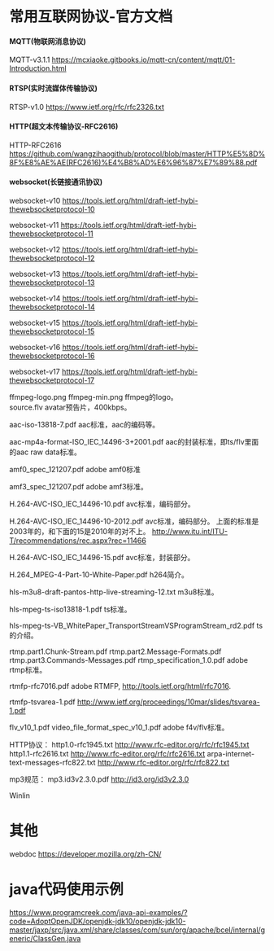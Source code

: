 # 常用互联网协议-官方文档



#### MQTT(物联网消息协议)

MQTT-v3.1.1 https://mcxiaoke.gitbooks.io/mqtt-cn/content/mqtt/01-Introduction.html


#### RTSP(实时流媒体传输协议)

RTSP-v1.0 https://www.ietf.org/rfc/rfc2326.txt


#### HTTP(超文本传输协议-RFC2616)

HTTP-RFC2616 https://github.com/wangzihaogithub/protocol/blob/master/HTTP%E5%8D%8F%E8%AE%AE(RFC2616)%E4%B8%AD%E6%96%87%E7%89%88.pdf

#### websocket(长链接通讯协议)

websocket-v10 https://tools.ietf.org/html/draft-ietf-hybi-thewebsocketprotocol-10

websocket-v11 https://tools.ietf.org/html/draft-ietf-hybi-thewebsocketprotocol-11

websocket-v12 https://tools.ietf.org/html/draft-ietf-hybi-thewebsocketprotocol-12

websocket-v13 https://tools.ietf.org/html/draft-ietf-hybi-thewebsocketprotocol-13

websocket-v14 https://tools.ietf.org/html/draft-ietf-hybi-thewebsocketprotocol-14

websocket-v15 https://tools.ietf.org/html/draft-ietf-hybi-thewebsocketprotocol-15

websocket-v16 https://tools.ietf.org/html/draft-ietf-hybi-thewebsocketprotocol-16

websocket-v17 https://tools.ietf.org/html/draft-ietf-hybi-thewebsocketprotocol-17

ffmpeg-logo.png
ffmpeg-min.png
    ffmpeg的logo。    
source.flv
    avatar预告片，400kbps。
    
aac-iso-13818-7.pdf
    aac标准，aac的编码等。
    
aac-mp4a-format-ISO_IEC_14496-3+2001.pdf
    aac的封装标准，即ts/flv里面的aac raw data标准。
    
amf0_spec_121207.pdf
    adobe amf0标准
    
amf3_spec_121207.pdf
    adobe amf3标准。
    
H.264-AVC-ISO_IEC_14496-10.pdf
    avc标准，编码部分。
    
H.264-AVC-ISO_IEC_14496-10-2012.pdf
    avc标准，编码部分。
    上面的标准是2003年的，和下面的15是2010年的对不上。
    http://www.itu.int/ITU-T/recommendations/rec.aspx?rec=11466
    
H.264-AVC-ISO_IEC_14496-15.pdf
    avc标准，封装部分。
    
H.264_MPEG-4-Part-10-White-Paper.pdf
    h264简介。
    
hls-m3u8-draft-pantos-http-live-streaming-12.txt
    m3u8标准。
    
hls-mpeg-ts-iso13818-1.pdf
    ts标准。
    
hls-mpeg-ts-VB_WhitePaper_TransportStreamVSProgramStream_rd2.pdf
    ts的介绍。
    
rtmp.part1.Chunk-Stream.pdf
rtmp.part2.Message-Formats.pdf
rtmp.part3.Commands-Messages.pdf
rtmp_specification_1.0.pdf
    adobe rtmp标准。
    
rtmfp-rfc7016.pdf
    adobe RTMFP, http://tools.ietf.org/html/rfc7016.
    
rtmfp-tsvarea-1.pdf
    http://www.ietf.org/proceedings/10mar/slides/tsvarea-1.pdf
    
flv_v10_1.pdf
video_file_format_spec_v10_1.pdf
    adobe f4v/flv标准。

HTTP协议：
http1.0-rfc1945.txt
    http://www.rfc-editor.org/rfc/rfc1945.txt
http1.1-rfc2616.txt
    http://www.rfc-editor.org/rfc/rfc2616.txt
arpa-internet-text-messages-rfc822.txt
    http://www.rfc-editor.org/rfc/rfc822.txt

mp3规范：
mp3.id3v2.3.0.pdf
    http://id3.org/id3v2.3.0

Winlin


# 其他
webdoc https://developer.mozilla.org/zh-CN/


# java代码使用示例

https://www.programcreek.com/java-api-examples/?code=AdoptOpenJDK/openjdk-jdk10/openjdk-jdk10-master/jaxp/src/java.xml/share/classes/com/sun/org/apache/bcel/internal/generic/ClassGen.java
